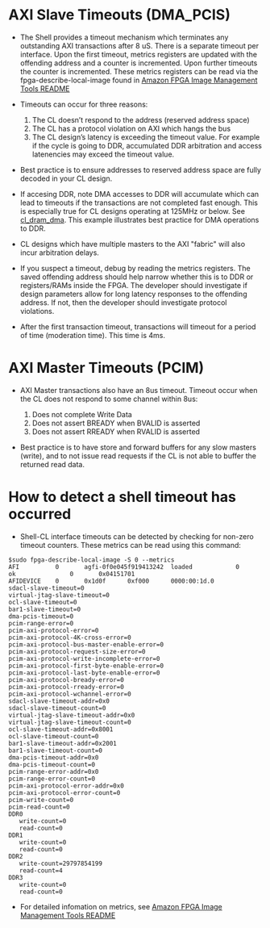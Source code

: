 
# AXI Slave Timeouts (DMA_PCIS)
 
* The Shell provides a timeout mechanism which terminates any outstanding AXI transactions after 8 uS. There is a separate timeout per interface. Upon the first timeout, metrics registers are updated with the offending address and a counter is incremented. Upon further timeouts the counter is incremented. These metrics registers can be read via the fpga-describe-local-image found in [Amazon FPGA Image Management Tools README](../../sdk//userspace/fpga_mgmt_tools/README.md)
 
* Timeouts can occur for three reasons:
  1. The CL doesn’t respond to the address (reserved address space)
  2. The CL has a protocol violation on AXI which hangs the bus
  3. The CL design’s latency is exceeding the timeout value.  For example if the cycle is going to DDR, accumulated DDR arbitration and access latenencies may exceed the timeout value.

* Best practice is to ensure addresses to reserved address space are fully decoded in your CL design.  
* If accesing DDR, note DMA accesses to DDR will accumulate which can lead to timeouts if the transactions are not completed fast enough.  This is especially true for CL designs operating at 125MHz or below.  See [cl_dram_dma](../cl/examples/cl_dram_dma).  This example illustrates best practice for DMA operations to DDR.
* CL designs which have multiple masters to the AXI "fabric" will also incur arbitration delays.
* If you suspect a timeout, debug by reading the metrics registers. The saved offending address should help narrow whether this is to DDR or registers/RAMs inside the FPGA. The developer should investigate if design parameters allow for long latency responses to the offending address.  If not, then the developer should investigate protocol violations.
* After the first transaction timeout, transactions will timeout for a period of time (moderation time).  This time is 4ms.

# AXI Master Timeouts (PCIM)
* AXI Master transactions also have an 8us timeout.  Timeout occur when the CL does not respond to some channel within 8us:
   1. Does not complete Write Data
   2. Does not assert BREADY when BVALID is asserted
   3. Does not assert RREADY when RVALID is asserted

* Best practice is to have store and forward buffers for any slow masters (write), and to not issue read requests if the CL is not able to buffer the returned read data.

# How to detect a shell timeout has occurred

* Shell-CL interface timeouts can be detected by checking for non-zero timeout counters.  These metrics can be read using this command:  
```
$sudo fpga-describe-local-image -S 0 --metrics
AFI          0       agfi-0f0e045f919413242  loaded            0        ok               0       0x04151701
AFIDEVICE    0       0x1d0f      0xf000      0000:00:1d.0
sdacl-slave-timeout=0
virtual-jtag-slave-timeout=0
ocl-slave-timeout=0
bar1-slave-timeout=0
dma-pcis-timeout=0
pcim-range-error=0
pcim-axi-protocol-error=0
pcim-axi-protocol-4K-cross-error=0
pcim-axi-protocol-bus-master-enable-error=0
pcim-axi-protocol-request-size-error=0
pcim-axi-protocol-write-incomplete-error=0
pcim-axi-protocol-first-byte-enable-error=0
pcim-axi-protocol-last-byte-enable-error=0
pcim-axi-protocol-bready-error=0
pcim-axi-protocol-rready-error=0
pcim-axi-protocol-wchannel-error=0
sdacl-slave-timeout-addr=0x0
sdacl-slave-timeout-count=0
virtual-jtag-slave-timeout-addr=0x0
virtual-jtag-slave-timeout-count=0
ocl-slave-timeout-addr=0x8001
ocl-slave-timeout-count=0
bar1-slave-timeout-addr=0x2001
bar1-slave-timeout-count=0
dma-pcis-timeout-addr=0x0
dma-pcis-timeout-count=0
pcim-range-error-addr=0x0
pcim-range-error-count=0
pcim-axi-protocol-error-addr=0x0
pcim-axi-protocol-error-count=0
pcim-write-count=0
pcim-read-count=0
DDR0
   write-count=0
   read-count=0
DDR1
   write-count=0
   read-count=0
DDR2
   write-count=29797854199
   read-count=4
DDR3
   write-count=0
   read-count=0
```
* For detailed infomation on metrics, see [Amazon FPGA Image Management Tools README](../../sdk//userspace/fpga_mgmt_tools/README.md)
